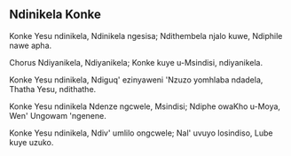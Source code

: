 ## Ndinikela Konke

Konke Yesu ndinikela,  Ndinikela ngesisa;
Ndithembela njalo kuwe, Ndiphile nawe apha.

Chorus
Ndiyanikela, Ndiyanikela;
Konke kuye u-Msindisi, ndiyanikela.

Konke Yesu ndinikela, Ndiguq' ezinyaweni
'Nzuzo yomhlaba ndadela, Thatha Yesu, ndithathe.

Konke Yesu ndinikela Ndenze ngcwele, Msindisi;
Ndiphe owaKho u-Moya, Wen' Ungowam 'ngenene.

Konke Yesu ndinikela, Ndiv' umlilo ongcwele;
Nal' uvuyo losindiso, Lube kuye uzuko.

